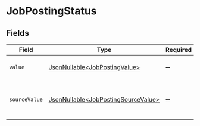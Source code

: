 # JobPostingStatus


## Fields

| Field                                                                                    | Type                                                                                     | Required                                                                                 | Description                                                                              | Example                                                                                  |
| ---------------------------------------------------------------------------------------- | ---------------------------------------------------------------------------------------- | ---------------------------------------------------------------------------------------- | ---------------------------------------------------------------------------------------- | ---------------------------------------------------------------------------------------- |
| `value`                                                                                  | [JsonNullable\<JobPostingValue>](../../models/components/JobPostingValue.md)             | :heavy_minus_sign:                                                                       | The status of the job postings.                                                          | live                                                                                     |
| `sourceValue`                                                                            | [JsonNullable\<JobPostingSourceValue>](../../models/components/JobPostingSourceValue.md) | :heavy_minus_sign:                                                                       | The source value of the job postings status.                                             | Live                                                                                     |